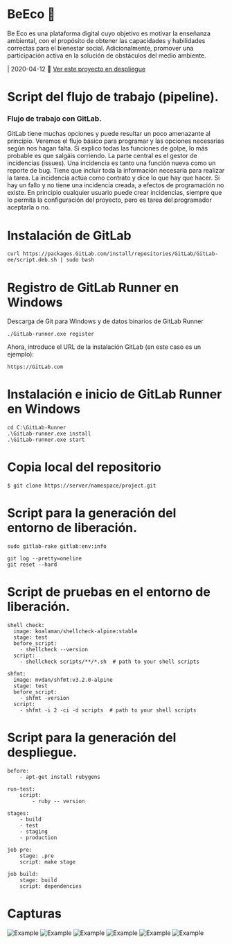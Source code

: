 # BeEco :seedling:
Be Eco es una plataforma digital cuyo objetivo es motivar la enseñanza ambiental, con el propósito de obtener las capacidades y habilidades correctas para el bienestar social. Adicionalmente, promover una participación activa en la solución de obstáculos del medio ambiente.


|  2020-04-12 :leaves:
[Ver este proyecto en despliegue](https://be-eco.herokuapp.com/ "Heroku Link") 

#  Script del flujo de trabajo (pipeline).

###  Flujo de trabajo con GitLab.

GitLab tiene muchas opciones y puede resultar un poco amenazante al principio. Veremos el flujo básico para programar y las opciones necesarias según nos hagan falta. Si explico todas las funciones de golpe, lo más probable es que salgáis corriendo.  La parte central es el gestor de incidencias (issues). Una incidencia es tanto una función nueva como un reporte de bug. Tiene que incluir toda la información necesaria para realizar la tarea. La incidencia actúa como contrato y dice lo que hay que hacer. Si hay un fallo y no tiene una incidencia creada, a efectos de programación no existe. En principio cualquier usuario puede crear incidencias, siempre que lo permita la configuración del proyecto, pero es tarea del programador aceptarla o no.

#  Instalación de GitLab

~~~
curl https://packages.GitLab.com/install/repositories/GitLab/GitLab-ee/script.deb.sh | sudo bash
~~~

#  Registro de GitLab Runner en Windows

Descarga de Git para Windows y de datos binarios de GitLab Runner

~~~
./GitLab-runner.exe register
~~~

Ahora, introduce el URL de la instalación GitLab (en este caso es un ejemplo):

~~~
https://GitLab.com
~~~

#  Instalación e inicio de GitLab Runner en Windows

~~~
cd C:\GitLab-Runner
.\GitLab-runner.exe install
.\GitLab-runner.exe start
~~~

#  Copia local del repositorio

~~~
$ git clone https://server/namespace/project.git
~~~

#  Script para la generación del entorno de liberación.

~~~
sudo gitlab-rake gitlab:env:info

git log --pretty=oneline
git reset --hard 
~~~

#  Script de pruebas en el entorno de liberación.

~~~
shell check:
  image: koalaman/shellcheck-alpine:stable
  stage: test
  before_script:
    - shellcheck --version
  script:
    - shellcheck scripts/**/*.sh  # path to your shell scripts

shfmt:
  image: mvdan/shfmt:v3.2.0-alpine
  stage: test
  before_script:
    - shfmt -version
  script:
    - shfmt -i 2 -ci -d scripts  # path to your shell scripts
~~~

#  Script para la generación del despliegue.

~~~
before:
    - apt-get install rubygens

run-test:
    script:
        - ruby -- version

stages: 
    - build
    - test
    - staging
    - production

job pre:
    stage: .pre
    script: make stage

job build:
    stage: build
    script: dependencies
~~~



# Capturas

![Example](https://github.com/MariaDelCarmenHernandezDiaz/BeEco/blob/main/Capturas/eco1.PNG "Example")
![Example](https://github.com/MariaDelCarmenHernandezDiaz/BeEco/blob/main/Capturas/eco2.PNG "Example")
![Example](https://github.com/MariaDelCarmenHernandezDiaz/BeEco/blob/main/Capturas/eco3.PNG "Example")
![Example](https://github.com/MariaDelCarmenHernandezDiaz/BeEco/blob/main/Capturas/eco4.PNG "Example")
![Example](https://github.com/MariaDelCarmenHernandezDiaz/BeEco/blob/main/Capturas/eco5.PNG "Example")
![Example](https://github.com/MariaDelCarmenHernandezDiaz/BeEco/blob/main/Capturas/eco6.PNG "Example")
